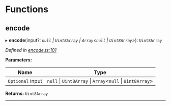 

# Functions

<a id="encode"></a>

##  encode

▸ **encode**(input?: *`null` \| `Uint8Array` \| `Array`<`null` \| `Uint8Array`>*): `Uint8Array`

*Defined in [encode.ts:101](https://github.com/polkadot-js/common/blob/38e1c5e/packages/trie-codec/src/encode.ts#L101)*

**Parameters:**

| Name | Type |
| ------ | ------ |
| `Optional` input | `null` \| `Uint8Array` \| `Array`<`null` \| `Uint8Array`> |

**Returns:** `Uint8Array`

___

